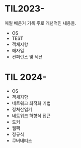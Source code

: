 # TIL2023-

매일 배운거 기록 주로 개념적인 내용들.

- OS
- TEST
- 객체지향
- 애자일
- 컨퍼런스 및 세션

# TIL 2024- 

- OS 
- 객체지향
- 네트워크 최적화 기법 
- 정처산업기
- 네트워크 하향식 접근
- 도커
- 웹팩
- 정규식
- 쿠버네티스
  
